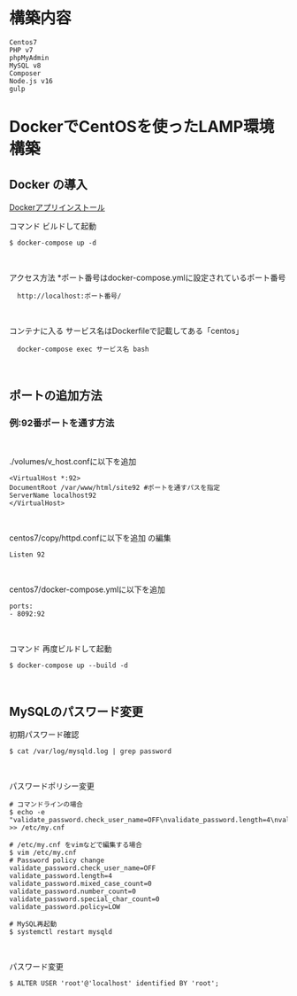 # 構築内容
```
Centos7
PHP v7
phpMyAdmin
MySQL v8
Composer
Node.js v16
gulp
```


# DockerでCentOSを使ったLAMP環境構築

## Docker の導入
[Dockerアプリインストール](https://docs.docker.com/get-docker/)

コマンド ビルドして起動 
```
$ docker-compose up -d
```
<br>

アクセス方法 *ポート番号はdocker-compose.ymlに設定されているポート番号
```
  http://localhost:ポート番号/
```
<br>

コンテナに入る サービス名はDockerfileで記載してある「centos」
```
  docker-compose exec サービス名 bash
```
<br>

## ポートの追加方法
### 例:92番ポートを通す方法
<br>

./volumes/v_host.confに以下を追加

```
<VirtualHost *:92>
DocumentRoot /var/www/html/site92 #ポートを通すパスを指定
ServerName localhost92
</VirtualHost>
```
<br>

centos7/copy/httpd.confに以下を追加
の編集
```
Listen 92
```
<br>

centos7/docker-compose.ymlに以下を追加
```
ports:
- 8092:92
```

<br>

コマンド 再度ビルドして起動
```
$ docker-compose up --build -d
```

<br>

## MySQLのパスワード変更

初期パスワード確認
```
$ cat /var/log/mysqld.log | grep password
```

<br>

パスワードポリシー変更
```
# コマンドラインの場合
$ echo -e "validate_password.check_user_name=OFF\nvalidate_password.length=4\nvalidate_password.mixed_case_count=0\nvalidate_password.number_count=0\nvalidate_password.special_char_count=0\nvalidate_password.policy=LOW\n" >> /etc/my.cnf

# /etc/my.cnf をvimなどで編集する場合
$ vim /etc/my.cnf
# Password policy change
validate_password.check_user_name=OFF 
validate_password.length=4
validate_password.mixed_case_count=0
validate_password.number_count=0
validate_password.special_char_count=0
validate_password.policy=LOW

# MySQL再起動
$ systemctl restart mysqld
```

<br>

パスワード変更
```
$ ALTER USER 'root'@'localhost' identified BY 'root';
```
